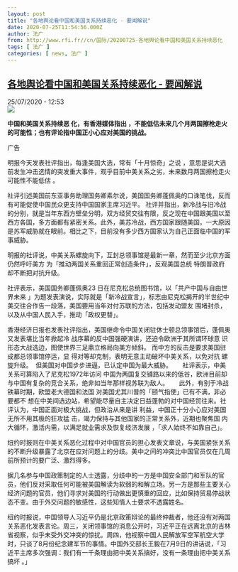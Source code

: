 ```yaml
---
layout: post
title: "各地舆论看中国和美国关系持续恶化 - 要闻解说"
date: 2020-07-25T11:54:56.000Z
author: 法广
from: http://www.rfi.fr//cn/国际/20200725-各地舆论看中国和美国关系持续恶化
tags: [ 法广 ]
categories: [ news, 法广 ]
---
```

<!--1595678096000-->
[各地舆论看中国和美国关系持续恶化 - 要闻解说](http://www.rfi.fr//cn/%E5%9B%BD%E9%99%85/20200725-%E5%90%84%E5%9C%B0%E8%88%86%E8%AE%BA%E7%9C%8B%E4%B8%AD%E5%9B%BD%E5%92%8C%E7%BE%8E%E5%9B%BD%E5%85%B3%E7%B3%BB%E6%8C%81%E7%BB%AD%E6%81%B6%E5%8C%96)
------

<div>
<div>25/07/2020 - 12:53</div><img src="https://s.rfi.fr/media/display/91d3a130-61e4-11ea-b4b6-005056a964fe/w:310/p:16x9/WB15400-RFI-CN-20100304.png"><p><strong>中国和美国关系持续恶 化，有香港媒体指出 ，不能低估未来几个月两国擦枪走火的可能性；也有评论指中国正小心应对美国的挑战。</strong></p><div class="t-content__body u-clearfix"><div class="m-interstitial"><div class="m-interstitial__ad"><divclass="m-block-ad "data-tms-ad-type="box"data-tms-ad-status="idle"data-tms-ad-pos="1"><div class="m-block-ad__label"><span class="m-block-ad__label__text">广告</span></div><div class="m-block-ad__content"></div></div></div></div><p>明报今天发表社评指出，每逢美国大选，常有「十月惊奇」之说 ，意思是说大选前发生冲击选情的突发重大事件，观乎目前中美关系之劣，未来数月两国擦枪走火可能性不能低估 。     </p><p>社评引述美国前东亚事务助理国务卿素尔说，美国国务卿蓬佩奥的口诛笔伐，反而有可能促使中国民众更支持中国国家主席习近平。 社评并指出，新冷战与旧冷战的分别，就是当年东西方壁垒分明，双方经贸交往有限，反之现在中国跟美国以至西方各国，多方面都有紧密关系。此外，美苏冷战，西方国家跟随美国，一大原因是苏军威胁就在眼前。相比之下，目前没有多少西方国家认为自己正面临中国的军事威胁。   </p><p>明报的社评说，中美关系螺旋向下，互封总领事馆是最新一章，然而至少北京方面仍然呼吁美方 为「推动两国关系重回正常创造条件」，反观美国总统 特朗普政府却不断把对抗升级。     </p><p>社评表示，美国国务卿蓬佩奥23 日在尼克松总统图书馆，以「共产中国与自由世界未来 」为题发表演说，实际就是「新冷战宣言」，标志由尼克松揭开的半世纪中美交往合作告一段落，美国要用当年对付苏联的方法，包括发动盟友 围堵封杀，以及从中国人民入手，推动「政权更替」。</p><p>香港经济日报也发表社评指出，美国继命令中国关闭驻休士顿总领事馆后，蓬佩奥又发表堪比当年掀起冷 战序幕的反中国强硬演讲，还迫令欧洲于其所谓环球意 识形态大战选边，图使世界三足鼎立格局向美方倾斜。 而中方的反击是要求美国驻成都总领事馆停运，显 得对等却克制，表明无意主动破坏中美关系，以免对抗 螺旋升级。  但美国对中国步步进逼，已认定中国为最大威胁。      社评表示，中美关系可算陷入了尼克松1972年访问 中国为两国复交铺路以来的低谷，欧洲目前却与中国有复杂的竞合关系，绝非如当年那样视苏联为敌人。      此外，有别于冷战铁幕时期，欧盟老大德国和法国 对美国尤其川普的「颐气指使」已有不满，非必要都不 想在中美间选边站，希望能尽量自主决定日益蓬勃的对中国经贸往来。社评认为，中国正面对极大挑战，但政治从来是讲 利益，中国正十分小心应对美国无所不用其极的狂攻猛 击，竭力保持与其他国家的正常关系外，近期也聚焦国 内大循环，激活内需，以满足就业需求及恢复经济发展 ，「求人始终不如靠自己」。</p><p>纽约时报则在中美关系恶化过程中对中国官员的担心发表文章说，与美国紧张关系的不断升级暴露了北京在应对问题上的分歧。美中之间的冲突比中国官员仅在几周前所预计的要广泛、激烈得多。</p><p>据几名参与中国政策制定的人士透露，分歧中的一方是中国安全部门和军队的官员，他们反对采取任何可能被美国解读为软弱的和解立场。另一方是那些主要关心经济问题的官员，他们寻求对美国的行动做出更慎重的回应，比如保持贸易停战状态不变。由于外交问题的敏感性，这些知情人士要求不透露姓名。</p><p>纽约时报说，中国领导人习近平仍是北京政策辩论的最终仲裁者，他还没有对两国关系恶化发表言论。周三，关闭领事馆的消息公开时，习近平正在远离北京的吉林省视察，似乎未受外交冲突的惊扰。周四，他视察中国人民解放军空军航空大学时，只谈了8月份纪念建军节的事情。中国外交部长王毅在7月9日的讲话说，「习近平主席多次强调：我们有一千条理由把中美关系搞好，没有一条理由把中美关系搞坏 。」</p><p> </p><div class="o-self-promo o-self-promo--nl o-self-promo--hidden" data-selfpromo-newsletter></div><div class="o-self-promo o-self-promo--app o-self-promo--hidden" data-selfpromo-app></div></div>
</div>
